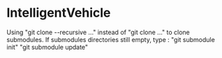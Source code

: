 # IntelligentVehicle
Using "git clone --recursive ..." instead of "git clone ..." to clone submodules.
If submodules directories still empty, type : 
"git submodule init"
"git submodule update"